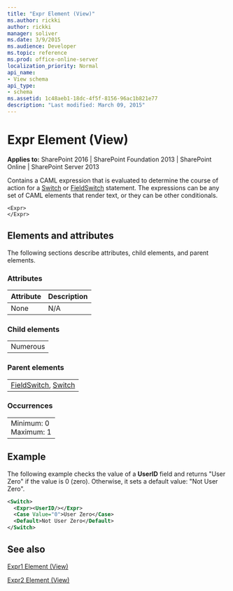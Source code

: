 ```yaml
---
title: "Expr Element (View)"
ms.author: rickki
author: rickki
manager: soliver
ms.date: 3/9/2015
ms.audience: Developer
ms.topic: reference
ms.prod: office-online-server
localization_priority: Normal
api_name:
- View schema
api_type:
- schema
ms.assetid: 1c48aeb1-18dc-4f5f-8156-96ac1b821e77
description: "Last modified: March 09, 2015"
---
```


# Expr Element (View)

 
  
 **Applies to:** SharePoint 2016 | SharePoint Foundation 2013 | SharePoint Online | SharePoint Server 2013
  
Contains a CAML expression that is evaluated to determine the course of action for a [Switch](switch-element-view.md) or [FieldSwitch](fieldswitch-element-view.md) statement. The expressions can be any set of CAML elements that render text, or they can be other conditionals. 
  
```
<Expr>
</Expr>
```

## Elements and attributes

The following sections describe attributes, child elements, and parent elements.

### Attributes

|**Attribute**|**Description**|
|:-----|:-----|
|None  <br/> |N/A  <br/> |
   
### Child elements

||
|:-----|
|Numerous |
   
### Parent elements

||
|:-----|
|[FieldSwitch](fieldswitch-element-view.md), [Switch](switch-element-view.md)|
   
### Occurrences

||
|:-----|
|Minimum: 0  <br/> Maximum: 1  <br/> |
   
## Example

The following example checks the value of a **UserID** field and returns "User Zero" if the value is 0 (zero). Otherwise, it sets a default value: "Not User Zero". 
  
```XML
<Switch>
  <Expr><UserID/></Expr>
  <Case Value="0">User Zero</Case>
  <Default>Not User Zero</Default>
</Switch>
```

## See also



[Expr1 Element (View)](expr1-element-view.md)
  
[Expr2 Element (View)](expr2-element-view.md)

